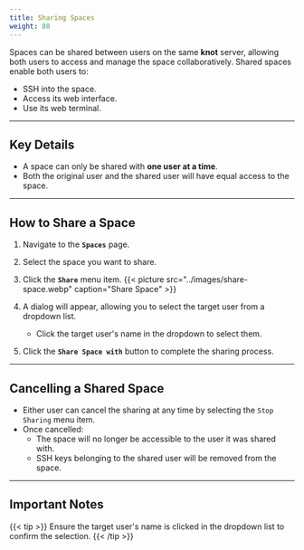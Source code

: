 ```yaml
---
title: Sharing Spaces
weight: 80
---
```


Spaces can be shared between users on the same **knot** server, allowing both users to access and manage the space collaboratively. Shared spaces enable both users to:
- SSH into the space.
- Access its web interface.
- Use its web terminal.

---

## Key Details

- A space can only be shared with **one user at a time**.
- Both the original user and the shared user will have equal access to the space.

---

## How to Share a Space

1. Navigate to the **`Spaces`** page.
2. Select the space you want to share.
3. Click the **`Share`** menu item.
   {{< picture src="../images/share-space.webp" caption="Share Space" >}}

4. A dialog will appear, allowing you to select the target user from a dropdown list.
   - Click the target user's name in the dropdown to select them.

5. Click the **`Share Space with`** button to complete the sharing process.

---

## Cancelling a Shared Space

- Either user can cancel the sharing at any time by selecting the `Stop Sharing` menu item.
- Once cancelled:
  - The space will no longer be accessible to the user it was shared with.
  - SSH keys belonging to the shared user will be removed from the space.

---

## Important Notes

{{< tip >}}
Ensure the target user's name is clicked in the dropdown list to confirm the selection.
{{< /tip >}}
